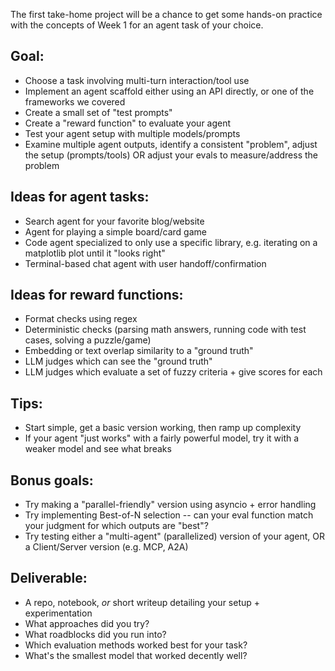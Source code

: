 The first take-home project will be a chance to get some hands-on practice with the concepts of Week 1 for an agent task of your choice.

## Goal:
- Choose a task involving multi-turn interaction/tool use
- Implement an agent scaffold either using an API directly, or one of the frameworks we covered
- Create a small set of "test prompts"
- Create a "reward function" to evaluate your agent
- Test your agent setup with multiple models/prompts
- Examine multiple agent outputs, identify a consistent "problem", adjust the setup (prompts/tools) OR adjust your evals to measure/address the problem

## Ideas for agent tasks:
- Search agent for your favorite blog/website
- Agent for playing a simple board/card game
- Code agent specialized to only use a specific library, e.g. iterating on a matplotlib plot until it "looks right"
- Terminal-based chat agent with user handoff/confirmation

## Ideas for reward functions:

- Format checks using regex
- Deterministic checks (parsing math answers, running code with test cases, solving a puzzle/game)
- Embedding or text overlap similarity to a "ground truth"
- LLM judges which can see the "ground truth"
- LLM judges which evaluate a set of fuzzy criteria + give scores for each

## Tips:
- Start simple, get a basic version working, then ramp up complexity
- If your agent "just works" with a fairly powerful model, try it with a weaker model and see what breaks


## Bonus goals:
- Try making a "parallel-friendly" version using asyncio + error handling
- Try implementing Best-of-N selection -- can your eval function match your judgment for which outputs are "best"?
- Try testing either a "multi-agent" (parallelized) version of your agent, OR a Client/Server version (e.g. MCP, A2A)


## Deliverable:

- A repo, notebook, *or* short writeup detailing your setup + experimentation
- What approaches did you try?
-  What roadblocks did you run into?
- Which evaluation methods worked best for your task?
- What's the smallest model that worked decently well?